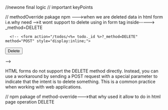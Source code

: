 //newone final logic
// important keyPoints

// methodOverride pakage npm --->when we are deleted data in html form i.e.why need -->it wont support to delete 
      using in form tag inside-----> _method=DELETE

      <!-- <form action="/todos/<%= todo._id %>?_method=DELETE" method="POST" style="display:inline;">
  <button type="submit">Delete</button>
</form> -->

 HTML forms do not support the DELETE method directly. Instead, you can use a workaround by sending a POST request with a special parameter to indicate that the intent is to delete something. This is a common practice when working with web applications.


 // npm pakage of method-override--->that why used it allow to do in html page operation DELETE